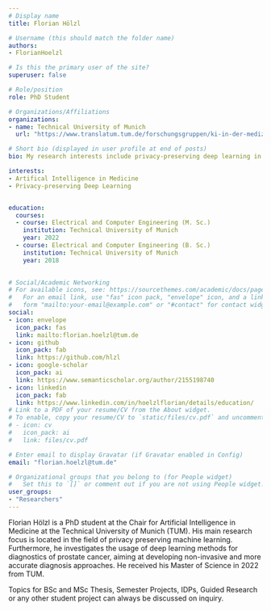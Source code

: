 ```yaml
---
# Display name
title: Florian Hölzl

# Username (this should match the folder name)
authors:
- FlorianHoelzl

# Is this the primary user of the site?
superuser: false

# Role/position
role: PhD Student

# Organizations/Affiliations
organizations:
- name: Technical University of Munich
  url: "https://www.translatum.tum.de/forschungsgruppen/ki-in-der-medizin/"

# Short bio (displayed in user profile at end of posts)
bio: My research interests include privacy-preserving deep learning in general and in medical imaging specifically.

interests:
- Artifical Intelligence in Medicine
- Privacy-preserving Deep Learning


education:
  courses:
  - course: Electrical and Computer Engineering (M. Sc.)
    institution: Technical University of Munich
    year: 2022
  - course: Electrical and Computer Engineering (B. Sc.)
    institution: Technical University of Munich
    year: 2018

 
# Social/Academic Networking
# For available icons, see: https://sourcethemes.com/academic/docs/page-builder/#icons
#   For an email link, use "fas" icon pack, "envelope" icon, and a link in the
#   form "mailto:your-email@example.com" or "#contact" for contact widget.
social:
- icon: envelope
  icon_pack: fas
  link: mailto:florian.hoelzl@tum.de
- icon: github
  icon_pack: fab
  link: https://github.com/hlzl
- icon: google-scholar
  icon_pack: ai
  link: https://www.semanticscholar.org/author/2155198740
- icon: linkedin
  icon_pack: fab
  link: https://www.linkedin.com/in/hoelzlflorian/details/education/
# Link to a PDF of your resume/CV from the About widget.
# To enable, copy your resume/CV to `static/files/cv.pdf` and uncomment the lines below.
# - icon: cv
#   icon_pack: ai
#   link: files/cv.pdf

# Enter email to display Gravatar (if Gravatar enabled in Config)
email: "florian.hoelzl@tum.de"

# Organizational groups that you belong to (for People widget)
#   Set this to `[]` or comment out if you are not using People widget.
user_groups:
- "Researchers"
---
```


Florian Hölzl is a PhD student at the Chair for Artificial Intelligence in Medicine at the Technical University of Munich (TUM). His main research focus is located in the field of privacy preserving machine learning. Furthermore, he investigates the usage of deep learning methods for diagnostics of prostate cancer, aiming at developing non-invasive and more accurate diagnosis approaches. He received his Master of Science in 2022 from TUM.

Topics for BSc and MSc Thesis, Semester Projects, IDPs, Guided Research or any other student project can always be discussed on inquiry.